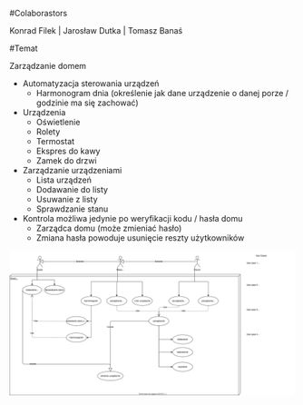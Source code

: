 #Colaborastors

Konrad Filek | Jarosław Dutka | Tomasz Banaś

#Temat

Zarządzanie domem

- Automatyzacja sterowania urządzeń
	- Harmonogram dnia (określenie jak dane urządzenie o danej porze / godzinie ma się zachować)
- Urządzenia
	- Oświetlenie
	- Rolety
	- Termostat
	- Ekspres do kawy
	- Zamek do drzwi
- Zarządzanie urządzeniami
	- Lista urządzeń
	- Dodawanie do listy
	- Usuwanie z listy
	- Sprawdzanie stanu
- Kontrola możliwa jedynie po weryfikacji kodu / hasła domu
	- Zarządca domu (może zmieniać hasło)
	- Zmiana hasła powoduje usunięcie reszty użytkowników


<img src="./uml/Smaro_home.svg">